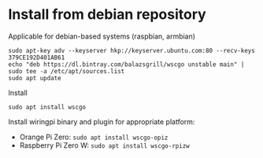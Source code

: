 # Install from debian repository

Applicable for debian-based systems (raspbian, armbian)

```
sudo apt-key adv --keyserver hkp://keyserver.ubuntu.com:80 --recv-keys 379CE192D401AB61
echo "deb https://dl.bintray.com/balazsgrill/wscgo unstable main" | sudo tee -a /etc/apt/sources.list
sudo apt update
```

Install
```
sudo apt install wscgo
```

Install wiringpi binary and plugin for appropriate platform:
* Orange Pi Zero: `sudo apt install wscgo-opiz`
* Raspberry Pi Zero W: `sudo apt install wscgo-rpizw`
